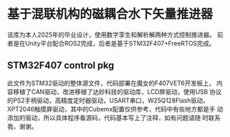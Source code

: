 # 基于混联机构的磁耦合水下矢量推进器
该库为本人2025年的毕业设计，使用数字孪生和解析解两种方式控制推进器。
前者是在Unity平台配合ROS2完成，后者是基于STM32F407+FreeRTOS完成。
## STM32F407 control pkg
此文件为STM32驱动的整体源文件，代码部署在魔女的F407VET6开发板上，
内容移植了CAN驱动，改进移植了达妙科技的驱动库，LCD屏驱动，使用USB
协议的PS2手柄驱动，高精度定时器驱动，USART串口，W25Q128Flash驱动，
XPT2046触摸屏驱动，其中的Cubemx配置仅供参考，代码中有些地方都是手
动添加的驱动，所以具体程序看源码，代码基本写上了注释，如有问题请随
时联系我，谢谢。
